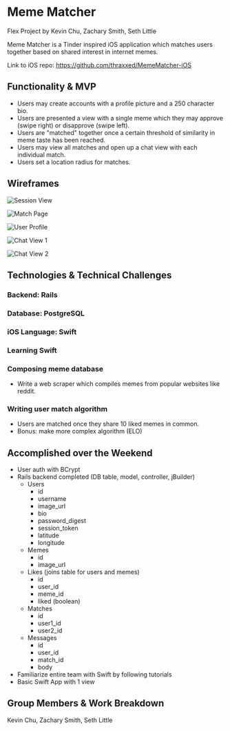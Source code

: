 # Meme Matcher
Flex Project by Kevin Chu, Zachary Smith, Seth Little

Meme Matcher is a Tinder inspired iOS application which matches users together based on shared interest in internet memes.

Link to iOS repo: https://github.com/thraxxed/MemeMatcher-iOS

## Functionality & MVP
- Users may create accounts with a profile picture and a 250 character bio.
- Users are presented a view with a single meme which they may approve (swipe right) or disapprove (swipe left).
- Users are "matched" together once a certain threshold of similarity in meme taste has been reached.
- Users may view all matches and open up a chat view with each individual match.
- Users set a location radius for matches.

## Wireframes

![Session View](https://i.imgur.com/FDRIOZj.png)

![Match Page](https://i.imgur.com/3uJnNGi.png)

![User Profile](https://i.imgur.com/KIw57CN.png)

![Chat View 1](https://i.imgur.com/akrLA7v.png)

![Chat View 2](https://i.imgur.com/cLjr2zI.png)


## Technologies & Technical Challenges
### Backend: Rails
### Database: PostgreSQL
### iOS Language: Swift

### Learning Swift

### Composing meme database
- Write a web scraper which compiles memes from popular websites like reddit.

### Writing user match algorithm
- Users are matched once they share 10 liked memes in common.
- Bonus: make more complex algorithm (ELO)

## Accomplished over the Weekend
- User auth with BCrypt
- Rails backend completed (DB table, model, controller, jBuilder)
  - Users
    - id
    - username
    - image_url
    - bio
    - password_digest
    - session_token
    - latitude
    - longitude
  - Memes
    - id
    - image_url
  - Likes (joins table for users and memes)
    - id
    - user_id
    - meme_id
    - liked (boolean)
  - Matches
    - id
    - user1_id
    - user2_id
  - Messages
    - id
    - user_id
    - match_id
    - body
- Familiarize entire team with Swift by following tutorials
- Basic Swift App with 1 view
## Group Members & Work Breakdown
Kevin Chu, Zachary Smith, Seth Little
